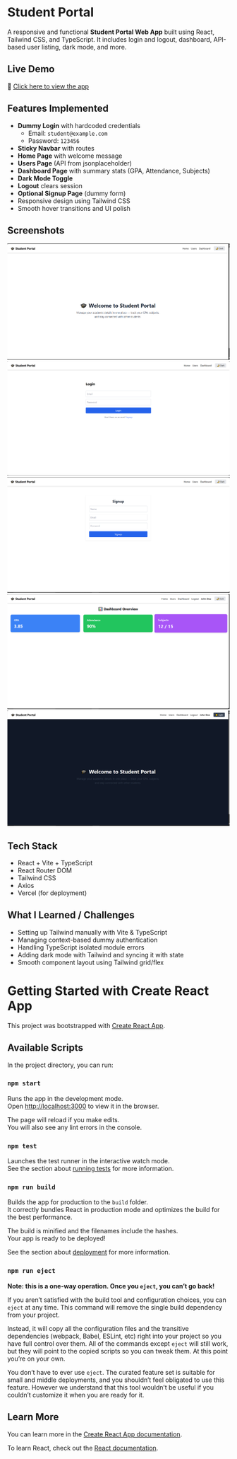 # Student Portal

A responsive and functional **Student Portal Web App** built using React, Tailwind CSS, and TypeScript. It includes login and logout, dashboard, API-based user listing, dark mode, and more.

## Live Demo

🔗 [Click here to view the app](https://student-portal-eight-beryl.vercel.app/)

## Features Implemented

- **Dummy Login** with hardcoded credentials
  - Email: `student@example.com`
  - Password: `123456`
- **Sticky Navbar** with routes
- **Home Page** with welcome message
- **Users Page** (API from jsonplaceholder)
- **Dashboard Page** with summary stats (GPA, Attendance, Subjects)
- **Dark Mode Toggle**
- **Logout** clears session
- **Optional Signup Page** (dummy form)
- Responsive design using Tailwind CSS
- Smooth hover transitions and UI polish

## Screenshots
![alt text](image.png)
![alt text](image-1.png)
![alt text](image-2.png)
![alt text](image-3.png)
![alt text](image-4.png)

## Tech Stack

- React + Vite + TypeScript
- React Router DOM
- Tailwind CSS
- Axios
- Vercel (for deployment)

## What I Learned / Challenges

- Setting up Tailwind manually with Vite & TypeScript
- Managing context-based dummy authentication
- Handling TypeScript isolated module errors
- Adding dark mode with Tailwind and syncing it with state
- Smooth component layout using Tailwind grid/flex

# Getting Started with Create React App

This project was bootstrapped with [Create React App](https://github.com/facebook/create-react-app).

## Available Scripts

In the project directory, you can run:

### `npm start`

Runs the app in the development mode.\
Open [http://localhost:3000](http://localhost:3000) to view it in the browser.

The page will reload if you make edits.\
You will also see any lint errors in the console.

### `npm test`

Launches the test runner in the interactive watch mode.\
See the section about [running tests](https://facebook.github.io/create-react-app/docs/running-tests) for more information.

### `npm run build`

Builds the app for production to the `build` folder.\
It correctly bundles React in production mode and optimizes the build for the best performance.

The build is minified and the filenames include the hashes.\
Your app is ready to be deployed!

See the section about [deployment](https://facebook.github.io/create-react-app/docs/deployment) for more information.

### `npm run eject`

**Note: this is a one-way operation. Once you `eject`, you can’t go back!**

If you aren’t satisfied with the build tool and configuration choices, you can `eject` at any time. This command will remove the single build dependency from your project.

Instead, it will copy all the configuration files and the transitive dependencies (webpack, Babel, ESLint, etc) right into your project so you have full control over them. All of the commands except `eject` will still work, but they will point to the copied scripts so you can tweak them. At this point you’re on your own.

You don’t have to ever use `eject`. The curated feature set is suitable for small and middle deployments, and you shouldn’t feel obligated to use this feature. However we understand that this tool wouldn’t be useful if you couldn’t customize it when you are ready for it.

## Learn More

You can learn more in the [Create React App documentation](https://facebook.github.io/create-react-app/docs/getting-started).

To learn React, check out the [React documentation](https://reactjs.org/).
